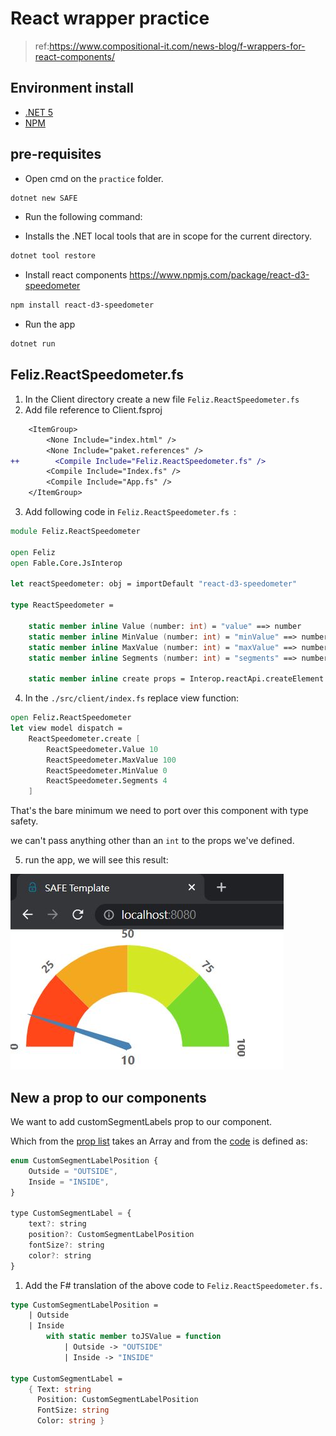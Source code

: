 # React wrapper practice
> ref:https://www.compositional-it.com/news-blog/f-wrappers-for-react-components/

## Environment install

* [.NET 5](https://dotnet.microsoft.com/download/dotnet/5.0)
* [NPM](https://www.npmjs.com/get-npm)

## pre-requisites

- Open cmd on the `practice` folder.

```powershell
dotnet new SAFE
```

- Run the following command:

- Installs the .NET local tools that are in scope for the current directory.

```powershell
dotnet tool restore
```
- Install react components https://www.npmjs.com/package/react-d3-speedometer

```powershell
npm install react-d3-speedometer
```

- Run the app

```powershell
dotnet run
```

## Feliz.ReactSpeedometer.fs

1. In the Client directory create a new file `Feliz.ReactSpeedometer.fs`
2. Add file reference to Client.fsproj
```diff
    <ItemGroup>
        <None Include="index.html" />
        <None Include="paket.references" />
++        <Compile Include="Feliz.ReactSpeedometer.fs" />
        <Compile Include="Index.fs" />
        <Compile Include="App.fs" />
    </ItemGroup>
```

3. Add following code in `Feliz.ReactSpeedometer.fs `:

```fsharp
module Feliz.ReactSpeedometer

open Feliz
open Fable.Core.JsInterop

let reactSpeedometer: obj = importDefault "react-d3-speedometer"

type ReactSpeedometer =

    static member inline Value (number: int) = "value" ==> number
    static member inline MinValue (number: int) = "minValue" ==> number
    static member inline MaxValue (number: int) = "maxValue" ==> number
    static member inline Segments (number: int) = "segments" ==> number

    static member inline create props = Interop.reactApi.createElement (reactSpeedometer, createObj !!props)
```

4. In the `./src/client/index.fs` replace view function:
```fsharp
open Feliz.ReactSpeedometer
let view model dispatch =
    ReactSpeedometer.create [
        ReactSpeedometer.Value 10
        ReactSpeedometer.MaxValue 100
        ReactSpeedometer.MinValue 0
        ReactSpeedometer.Segments 4
    ]
```

That's the bare minimum we need to port over this component with type safety.

we can't pass anything other than an `int` to the props we've defined.

5. run the app, we will see this result:

![](./img/1.JPG)

## New a prop to our components
We want to add customSegmentLabels prop to our component.

Which from the [prop list](https://www.npmjs.com/package/react-d3-speedometer) takes an Array<CustomSegmentLabel> and from the [code](https://github.com/palerdot/react-d3-speedometer/blob/HEAD/src/index.d.ts) is defined as:

```javaScript
enum CustomSegmentLabelPosition {
    Outside = "OUTSIDE",
    Inside = "INSIDE",
}

type CustomSegmentLabel = {
    text?: string
    position?: CustomSegmentLabelPosition
    fontSize?: string
    color?: string
}
```

1. Add the F# translation of the above code to `Feliz.ReactSpeedometer.fs.`

```fsharp
type CustomSegmentLabelPosition =
    | Outside
    | Inside
        with static member toJSValue = function 
            | Outside -> "OUTSIDE"
            | Inside -> "INSIDE"

type CustomSegmentLabel =
    { Text: string
      Position: CustomSegmentLabelPosition
      FontSize: string
      Color: string }
```
